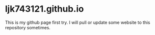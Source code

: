 # ljk743121.github.io

This is my github page first try.
I will pull or update some website to this repository sometimes.
